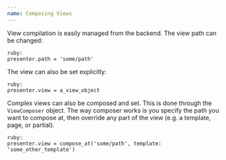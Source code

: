 ```yaml
---
name: Composing Views
---
```


View compilation is easily managed from the backend. The view path can be changed:

    ruby:
    presenter.path = 'some/path'

The view can also be set explicitly:

    ruby:
    presenter.view = a_view_object

Complex views can also be composed and set. This is done through the `ViewComposer` object. The way composer works is you specify the path you want to compose at, then override any part of the view (e.g. a template, page, or partial).

    ruby:
    presenter.view = compose_at('some/path', template: 'some_other_template')
